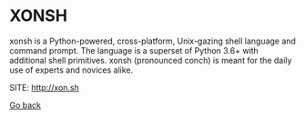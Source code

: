 # XONSH

 xonsh is a Python-powered, cross-platform, Unix-gazing 
 shell language and command prompt.
 The language is a superset of Python 3.6+ with additional 
 shell primitives. xonsh (pronounced conch) is meant for 
 the daily use of experts and novices alike.
 
 SITE: http://xon.sh

 [Go back](https://portable-linux-apps.github.io/apps.html)
